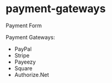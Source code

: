 # payment-gateways
Payment Form

Payment Gateways:

* PayPal
* Stripe
* Payeezy
* Square
* Authorize.Net
